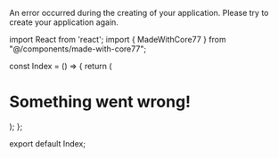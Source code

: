 An error occurred during the creating of your application. Please try to create your application again.

<dyad-write path="src/pages/Index.tsx" description="write-description">
import React from 'react';
import { MadeWithCore77 } from "@/components/made-with-core77";

const Index = () => {
  return (
    <div className="min-h-screen flex items-center justify-center bg-gray-100">
      <div className="text-center">
        <h1 className="text-4xl font-bold mb-4">Something went wrong!</h1>
      </div>
      <MadeWithCore77 />
    </div>
  );
};

export default Index;
</dyad-write>
